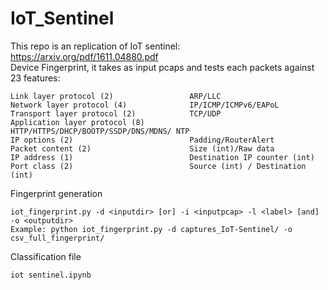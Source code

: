 # IoT_Sentinel

This repo is an replication of IoT sentinel: https://arxiv.org/pdf/1611.04880.pdf  
Device Fingerprint, it takes as input pcaps and tests each packets against 23 features: 


    Link layer protocol (2)                 ARP/LLC
    Network layer protocol (4)              IP/ICMP/ICMPv6/EAPoL
    Transport layer protocol (2)            TCP/UDP
    Application layer protocol (8)          HTTP/HTTPS/DHCP/BOOTP/SSDP/DNS/MDNS/ NTP
    IP options (2)                          Padding/RouterAlert
    Packet content (2)                      Size (int)/Raw data
    IP address (1)                          Destination IP counter (int)
    Port class (2)                          Source (int) / Destination (int)



Fingerprint generation  
```
iot_fingerprint.py -d <inputdir> [or] -i <inputpcap> -l <label> [and] -o <outputdir>  
Example: python iot_fingerprint.py -d captures_IoT-Sentinel/ -o csv_full_fingerprint/
```

Classification file
```
iot sentinel.ipynb
```